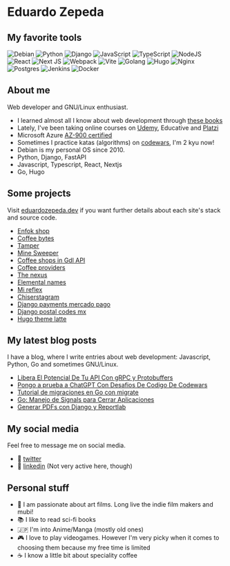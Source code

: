 # Eduardo Zepeda

## My favorite tools

[]()<img alt="Debian" src="https://img.shields.io/badge/Debian-D70A53?style=for-the-badge&logo=debian&logoColor=white" />
<img alt="Python" src="https://img.shields.io/badge/python-%2314354C.svg?&style=for-the-badge&logo=python&logoColor=white"/>
<img alt="Django" src="https://img.shields.io/badge/django-%23092E20.svg?&style=for-the-badge&logo=django&logoColor=white"/>
<img alt="JavaScript" src="https://img.shields.io/badge/javascript-%23323330.svg?&style=for-the-badge&logo=javascript&logoColor=%23F7DF1E"/>
<img alt="TypeScript" src="https://img.shields.io/badge/typescript-%23007ACC.svg?&style=for-the-badge&logo=typescript&logoColor=white"/>
<img alt="NodeJS" src="https://img.shields.io/badge/node.js-%2343853D.svg?&style=for-the-badge&logo=node.js&logoColor=white"/>
<img alt="React" src="https://img.shields.io/badge/react-%2320232a.svg?&style=for-the-badge&logo=react&logoColor=%2361DAFB"/>
<img alt="Next JS" src="https://img.shields.io/badge/nextjs-%23000000.svg?&style=for-the-badge&logo=next.js&logoColor=white"/>
<img alt="Webpack" src="https://img.shields.io/badge/webpack-%238DD6F9.svg?&style=for-the-badge&logo=webpack&logoColor=black" />
<img alt="Vite" src="https://img.shields.io/badge/vite-B241FE.svg?&style=for-the-badge&logo=vite&logoColor=yellow" />
<img alt="Golang" src="https://img.shields.io/badge/Go-00ADD8?style=for-the-badge&logo=go&logoColor=white"/>
<img alt="Hugo" src="https://img.shields.io/badge/Hugo-0594CB?style=for-the-badge&logo=hugo&logoColor=white"/>
<img alt="Nginx" src="https://img.shields.io/badge/nginx-%23009639.svg?&style=for-the-badge&logo=nginx&logoColor=white"/>
<img alt="Postgres" src ="https://img.shields.io/badge/postgres-%23316192.svg?&style=for-the-badge&logo=postgresql&logoColor=white"/>
<img alt="Jenkins" src="https://img.shields.io/badge/Jenkins-FFFdFa?style=for-the-badge&logo=Jenkins&logoColor=gray"/>
<img alt="Docker" src="https://img.shields.io/badge/docker-%230db7ed.svg?&style=for-the-badge&logo=docker&logoColor=white"/>

## About me

Web developer and GNU/Linux enthusiast.
  - I learned almost all I know about web development through [these books][books]
  - Lately, I've been taking online courses on [Udemy][udemy], Educative and [Platzi][platzi]
  - Microsoft Azure [AZ-900 certified][az900certificate]
  - Sometimes I practice katas (algorithms) on [codewars][codewars], I'm 2 kyu now!
  - Debian is my personal OS since 2010.
  - Python, Django, FastAPI
  - Javascript, Typescript, React, Nextjs
  - Go, Hugo

## Some projects

Visit [eduardozepeda.dev][eduardozepeda] if you want further details about each site's stack and source code.

- [Enfok shop][enfokshop]
- [Coffee bytes][coffeebytes]
- [Tamper][tamper]
- [Mine Sweeper][minesweeper]
- [Coffee shops in Gdl API][coffeeshopsgdl]
- [Coffee providers][coffeeprovider]
- [The nexus][thenexus]
- [Elemental names][elementalnames]
- [Mi reflex][mireflex]
- [Chiserstagram][chiserstagram]
- [Django payments mercado pago][djangopaymentsmercadopago]
- [Django postal codes mx][djangopostalcodesmx]
- [Hugo theme latte][hugothemelatte]

## My latest blog posts

I have a blog, where I write entries about web development: Javascript, Python, Go and sometimes GNU/Linux. 

<!-- BLOG-POST-LIST:START -->
- [Libera El Potencial De Tu API Con gRPC y Protobuffers](https://coffeebytes.dev/libera-el-potencial-de-tu-api-con-grpc-y-protobuffers/)
- [Pongo a prueba a ChatGPT Con Desafios De Codigo De Codewars](https://coffeebytes.dev/pongo-a-prueba-a-chatgpt-con-desafios-de-codigo-de-codewars/)
- [Tutorial de migraciones en Go con migrate](https://coffeebytes.dev/tutorial-de-migraciones-en-go-con-migrate/)
- [Go: Manejo de Signals para Cerrar Aplicaciones](https://coffeebytes.dev/go-manejo-de-signals-para-cerrar-aplicaciones/)
- [Generar PDFs con Django y Reportlab](https://coffeebytes.dev/generar-pdfs-con-django-y-reportlab/)
<!-- BLOG-POST-LIST:END -->

## My social media

Feel free to message me on social media. 

  - :speech_balloon: [twitter][twitter]
  - :anger: [linkedin][linkedin] (Not very active here, though)

## Personal stuff

  - :movie_camera: I am passionate about art films. Long live the indie film makers and mubi!
  - :books: I like to read sci-fi books
  - :jp: I'm into Anime/Manga (mostly old ones)
  - :video_game: I love to play videogames. However I'm very picky when it comes to choosing them because my free time is limited
  - :coffee: I know a little bit about speciality coffee

[books]: https://coffeebytes.dev/pages/books-ive-read-and-reviews/ "I wrote a few reviews about them"
[platzi]: https://platzi.com/@eduardo-zepeda/
[codewars]: https://www.codewars.com/users/EduardoZepeda
[website]: https://coffeebytes.dev
[twitter]: https://twitter.com/hello_wired
[linkedin]: https://linkedin.com/in/eduardomzepeda
[eduardozepeda]: https://eduardozepeda.dev/
[enfokshop]: https://enfokshop.com/es-mx/
[coffeebytes]: https://coffeebytes.dev/
[tamper]: https://django-gis-coffee.fly.dev/
[minesweeper]: https://eduardozepeda.github.io/mine-sweeper/
[coffeeshopsgdl]: https://go-coffee-api.vercel.app/
[coffeeprovider]: https://nextjs-practice-mauve.vercel.app/
[thenexus]: https://eduardozepeda.github.io/nexusStartPage/
[elementalnames]: https://elemental-names.vercel.app/
[mireflex]: https://eduardozepeda.github.io/landingPageMyReflex/
[chiserstagram]: https://chiserstagram.netlify.app/
[djangopaymentsmercadopago]: https://github.com/EduardoZepeda/django-payments-mercadopago
[djangopostalcodesmx]: https://github.com/EduardoZepeda/django-postalcodes-mexico
[hugothemelatte]: https://github.com/EduardoZepeda/hugo-theme-latte
[az900certificate]: https://www.credly.com/badges/17608a52-2cb7-4268-a907-613459559911/public_url
[udemy]: https://www.udemy.com/user/carlos-eduardo-magallon-zepeda/